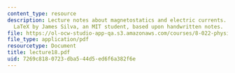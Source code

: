 ```yaml
---
content_type: resource
description: Lecture notes about magnetostatics and electric currents. Prepared in
  LaTeX by James Silva, an MIT student, based upon handwritten notes.
file: https://ol-ocw-studio-app-qa.s3.amazonaws.com/courses/8-022-physics-ii-electricity-and-magnetism-fall-2006/7269c8180723dba544d5ed6f6a382f6e_lecture18.pdf
file_type: application/pdf
resourcetype: Document
title: lecture18.pdf
uid: 7269c818-0723-dba5-44d5-ed6f6a382f6e
---
```

